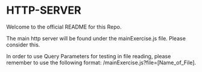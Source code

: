 # HTTP-SERVER

Welcome to the official README for this Repo.

The main http server will be found under the mainExercise.js file. Please consider this.

In order to use Query Parameters for testing in file reading, please remember to use the following format:
    /mainExercise.js?file=[Name_of_File].

